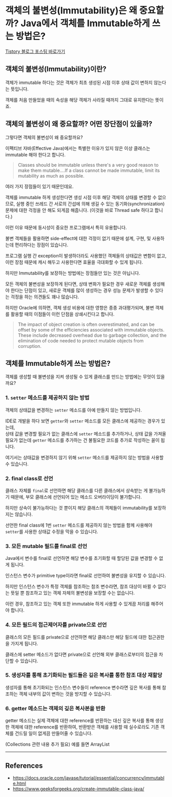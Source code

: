 # 객체의 불변성(Immutability)은 왜 중요할까? Java에서 객체를 Immutable하게 쓰는 방법은?

[Tistory 블로그 포스팅 바로가기](https://seunghyunson.tistory.com/24)

## 객체의 불변성(Immutability)이란?

객체가 immutable 하다는 것은 객체가 최초 생성된 시점 이후 상태 값이 변하지 않는다는 뜻입니다.

객체를 처음 만들었을 때의 속성을 해당 객체가 사라질 때까지 그대로 유지한다는 뜻이죠.

## 객체의 불변성이 왜 중요할까? 어떤 장단점이 있을까?

그렇다면 객체의 불변성이 왜 중요할까요?

이펙티브 자바(Effective Java)에서는 특별한 이유가 있지 않은 이상 클래스는 immutable 해야 한다고 합니다.

> Classes should be immutable unless there's a very good reason to make them mutable....If a class cannot be made immutable, limit its mutability as much as possible.

여러 가지 장점들이 있기 때문인데요.

객체를 immutable 하게 생성한다면 생성 시점 이후 해당 객체의 상태를 변경할 수 없으므로, 실행 중인 쓰레드 간 서로의 간섭에 의해 생길 수 있는 동기화(synchronization) 문제에 대한 걱정을 안 해도 되게끔 해줍니다. (이것을 바로 Thread safe 하다고 합니다.)

이런 이유 때문에 동시성이 중요한 프로그램에서 특히 유용합니다.

불변 객체들을 활용하면 side-effect에 대한 걱정이 없기 때문에 설계, 구현, 및 사용하는데 편리하다는 장점이 있습니다.

프로그램 실행 간 exception이 발생하더라도 사용했던 객체들의 상태값은 변함이 없고, 이런 장점 때문에 캐시 해두고 사용한다면 효율을 극대화할 수 있게 됩니다.

하지만 Immutability를 보장하는 방법에는 장점들만 있는 것은 아닙니다.

모든 객체의 불변성을 보장하게 된다면, 상태 변화가 필요한 경우 새로운 객체를 생성해야 한다는 단점이 있고, 새로운 객체를 많이 생성하는 경우 성능 문제가 발생할 수 있다는 걱정을 하는 의견들도 꽤나 많습니다.

하지만 Oracle에 의하면, 객체 생성 비용에 대한 영향은 종종 과대평가되며, 불변 객체를 활용할 때의 이점들이 이런 단점을 상쇄시킨다고 합니다.

> The impact of object creation is often overestimated, and can be offset by some of the efficiencies associated with immutable objects. These include decreased overhead due to garbage collection, and the elimination of code needed to protect mutable objects from corruption.

## 객체를 Immutable하게 쓰는 방법은?

객체를 생성할 때 불변성을 지켜 생성될 수 있게 클래스를 만드는 방법에는 무엇이 있을까요?

### 1. `setter` 메소드를 제공하지 않는 방법

객체의 상태값을 변경하는 `setter` 메소드를 아예 만들지 않는 방법입니다.

IDE로 개발을 하다 보면 `getter`와 `setter` 메소드를 모든 클래스에 제공하는 경우가 있는데,  
상태 값을 변경할 필요가 없는 클래스에 `setter` 메소드를 추가하거나, 상태 값을 가져올 필요가 없는데 `getter` 메소드를 추가하는 건 불필요한 코드를 추가로 작성하는 꼴이 됩니다.

여기서는 상태값을 변경하지 않기 위해 `setter` 메소드를 제공하지 않는 방법을 사용할 수 있습니다.

### 2. final class로 선언

클래스 자체를 `final`로 선언하면 해당 클래스를 다른 클래스에서 상속받는 게 불가능하기 때문에, 부모 클래스에 선언되어 있는 메소드 오버라이딩이 불가합니다.

하지만 상속이 불가능하다는 것 뿐이지 해당 클래스의 객체들이 immutability를 보장하지는 않습니다.

선언한 final class에 1번 `setter` 메소드를 제공하지 않는 방법을 함께 사용해야 `setter`를 사용한 상태값 수정을 막을 수 있습니다.

### 3. 모든 mutable 필드를 final로 선언

Java에서 변수를 final로 선언하면 해당 변수를 초기화할 때 할당된 값을 변경할 수 없게 됩니다.

인스턴스 변수가 primitive type이라면 final로 선언하여 불변성을 유지할 수 있습니다.

하지만 인스턴스 변수가 특정 객체를 참조하는 참조 변수라면, 참조 대상이 바뀔 수 없다는 뜻일 뿐 참조하고 있는 객체 자체의 불변성을 보장할 수는 없습니다.

이런 경우, 참조하고 있는 객체 또한 immutable 하게 사용할 수 있게끔 처리를 해주어야 합니다.

### 4. 모든 필드의 접근제어자를 private으로 선언

클래스의 모든 필드를 private으로 선언하면 해당 클래스만 해당 필드에 대한 접근권한을 가지게 됩니다.

클래스에 setter 메소드가 없다면 private으로 선언해 외부 클래스로부터의 접근을 차단할 수 있습니다.

### 5. 생성자를 통해 초기화되는 필드들은 깊은 복사를 통한 참조 대상 재할당

생성자를 통해 초기화되는 인스턴스 변수들이 reference 변수라면 깊은 복사를 통해 참조하는 객체 내부의 값이 변하는 것을 방지할 수 있습니다.

### 6. getter 메소드는 객체의 깊은 복사본을 반환

getter 메소드는 실제 객체에 대한 reference를 반환하는 대신 깊은 복사를 통해 생성한 객체에 대한 reference를 반환하여, 반환받은 객체를 사용할 때 실수로라도 기존 객체를 건드릴 일이 없게끔 만들어줄 수 있습니다.

(Collections 관련 내용 추가 필요)
예를 들면 ArrayList

---

## References

- https://docs.oracle.com/javase/tutorial/essential/concurrency/immutable.html
- https://www.geeksforgeeks.org/create-immutable-class-java/
